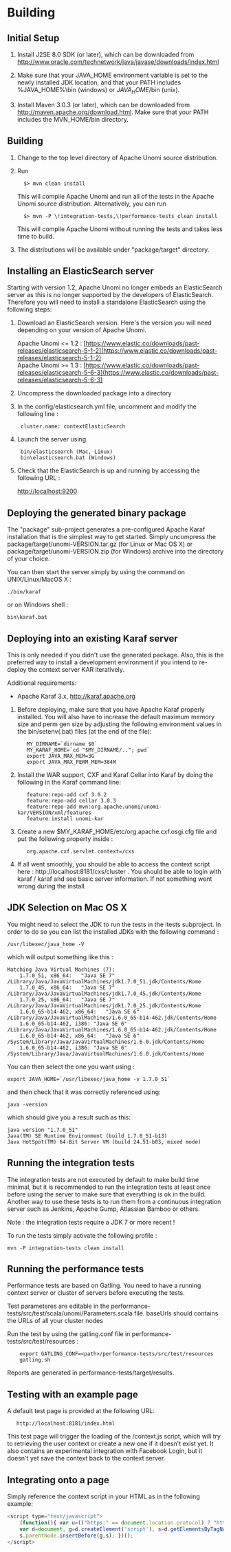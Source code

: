 <!--
  ~ Licensed to the Apache Software Foundation (ASF) under one or more
  ~ contributor license agreements.  See the NOTICE file distributed with
  ~ this work for additional information regarding copyright ownership.
  ~ The ASF licenses this file to You under the Apache License, Version 2.0
  ~ (the "License"); you may not use this file except in compliance with
  ~ the License.  You may obtain a copy of the License at
  ~
  ~      http://www.apache.org/licenses/LICENSE-2.0
  ~
  ~ Unless required by applicable law or agreed to in writing, software
  ~ distributed under the License is distributed on an "AS IS" BASIS,
  ~ WITHOUT WARRANTIES OR CONDITIONS OF ANY KIND, either express or implied.
  ~ See the License for the specific language governing permissions and
  ~ limitations under the License.
  -->
Building
========

Initial Setup
-------------

1) Install J2SE 8.0 SDK (or later), which can be downloaded from
   http://www.oracle.com/technetwork/java/javase/downloads/index.html

2) Make sure that your JAVA_HOME environment variable is set to the newly installed
   JDK location, and that your PATH includes %JAVA_HOME%\bin (windows) or
   $JAVA_HOME$/bin (unix).

3) Install Maven 3.0.3 (or later), which can be downloaded from
   http://maven.apache.org/download.html. Make sure that your PATH includes
   the MVN_HOME/bin directory.


Building
--------

1) Change to the top level directory of Apache Unomi source distribution.
2) Run

         $> mvn clean install

   This will compile Apache Unomi and run all of the tests in the
   Apache Unomi source distribution. Alternatively, you can run

         $> mvn -P \!integration-tests,\!performance-tests clean install

   This will compile Apache Unomi without running the tests and takes less
   time to build.

3) The distributions will be available under "package/target" directory.

Installing an ElasticSearch server
----------------------------------

Starting with version 1.2, Apache Unomi no longer embeds an ElasticSearch server as this is no longer supported by 
the developers of ElasticSearch. Therefore you will need to install a standalone ElasticSearch using the following steps:

1. Download an ElasticSearch version. Here's the version you will need depending
on your version of Apache Unomi.

    Apache Unomi <= 1.2 : [https://www.elastic.co/downloads/past-releases/elasticsearch-5-1-2](https://www.elastic.co/downloads/past-releases/elasticsearch-5-1-2)    
    Apache Unomi >= 1.3 : [https://www.elastic.co/downloads/past-releases/elasticsearch-5-6-3](https://www.elastic.co/downloads/past-releases/elasticsearch-5-6-3)
        
2. Uncompress the downloaded package into a directory

3. In the config/elasticsearch.yml file, uncomment and modify the following line :

        cluster.name: contextElasticSearch
    
4. Launch the server using

        bin/elasticsearch (Mac, Linux)
        bin\elasticsearch.bat (Windows)

5. Check that the ElasticSearch is up and running by accessing the following URL : 

    [http://localhost:9200](http://localhost:9200)    

Deploying the generated binary package
--------------------------------------

The "package" sub-project generates a pre-configured Apache Karaf installation that is the simplest way to get started.
Simply uncompress the package/target/unomi-VERSION.tar.gz (for Linux or Mac OS X) or
 package/target/unomi-VERSION.zip (for Windows) archive into the directory of your choice.
 
You can then start the server simply by using the command on UNIX/Linux/MacOS X : 

    ./bin/karaf    
    
or on Windows shell : 

    bin\karaf.bat
    

Deploying into an existing Karaf server
---------------------------------------

This is only needed if you didn't use the generated package. Also, this is the preferred way to install a development
environment if you intend to re-deploy the context server KAR iteratively.

Additional requirements:
* Apache Karaf 3.x, http://karaf.apache.org

1. Before deploying, make sure that you have Apache Karaf properly installed. You will also have to increase the
default maximum memory size and perm gen size by adjusting the following environment values in the bin/setenv(.bat)
files (at the end of the file):

    ```
       MY_DIRNAME=`dirname $0`
       MY_KARAF_HOME=`cd "$MY_DIRNAME/.."; pwd`
       export JAVA_MAX_MEM=3G
       export JAVA_MAX_PERM_MEM=384M
    ```
    
2. Install the WAR support, CXF and Karaf Cellar into Karaf by doing the following in the Karaf command line:

    ```
       feature:repo-add cxf 3.0.2
       feature:repo-add cellar 3.0.3
       feature:repo-add mvn:org.apache.unomi/unomi-kar/VERSION/xml/features
       feature:install unomi-kar
    ```

4. Create a new $MY_KARAF_HOME/etc/org.apache.cxf.osgi.cfg file and put the following property inside :

    ```
       org.apache.cxf.servlet.context=/cxs
    ```
   
5. If all went smoothly, you should be able to access the context script here : http://localhost:8181/cxs/cluster .
 You should be able to login with karaf / karaf and see basic server information. If not something went wrong during the install.
 
JDK Selection on Mac OS X
-------------------------

You might need to select the JDK to run the tests in the itests subproject. In order to do so you can list the 
installed JDKs with the following command : 

    /usr/libexec/java_home -V
    
which will output something like this : 

    Matching Java Virtual Machines (7):
        1.7.0_51, x86_64:	"Java SE 7"	/Library/Java/JavaVirtualMachines/jdk1.7.0_51.jdk/Contents/Home
        1.7.0_45, x86_64:	"Java SE 7"	/Library/Java/JavaVirtualMachines/jdk1.7.0_45.jdk/Contents/Home
        1.7.0_25, x86_64:	"Java SE 7"	/Library/Java/JavaVirtualMachines/jdk1.7.0_25.jdk/Contents/Home
        1.6.0_65-b14-462, x86_64:	"Java SE 6"	/Library/Java/JavaVirtualMachines/1.6.0_65-b14-462.jdk/Contents/Home
        1.6.0_65-b14-462, i386:	"Java SE 6"	/Library/Java/JavaVirtualMachines/1.6.0_65-b14-462.jdk/Contents/Home
        1.6.0_65-b14-462, x86_64:	"Java SE 6"	/System/Library/Java/JavaVirtualMachines/1.6.0.jdk/Contents/Home
        1.6.0_65-b14-462, i386:	"Java SE 6"	/System/Library/Java/JavaVirtualMachines/1.6.0.jdk/Contents/Home


You can then select the one you want using : 

    export JAVA_HOME=`/usr/libexec/java_home -v 1.7.0_51`
    
and then check that it was correctly referenced using: 

    java -version
    
which should give you a result such as this: 

    java version "1.7.0_51"
    Java(TM) SE Runtime Environment (build 1.7.0_51-b13)
    Java HotSpot(TM) 64-Bit Server VM (build 24.51-b03, mixed mode)
 
 
Running the integration tests
-----------------------------

The integration tests are not executed by default to make build time minimal, but it is recommended to run the 
integration tests at least once before using the server to make sure that everything is ok in the build. Another way
to use these tests is to run them from a continuous integration server such as Jenkins, Apache Gump, Atlassian Bamboo or
 others. 
 
Note : the integration tests require a JDK 7 or more recent !

To run the tests simply activate the following profile : 
 
    mvn -P integration-tests clean install

Running the performance tests
-----------------------------

Performance tests are based on Gatling. You need to have a running context server or cluster of servers before
executing the tests.

Test parameteres are editable in the performance-tests/src/test/scala/unomi/Parameters.scala file. baseUrls should
contains the URLs of all your cluster nodes

Run the test by using the gatling.conf file in performance-tests/src/test/resources :

```
    export GATLING_CONF=<path>/performance-tests/src/test/resources
    gatling.sh
```

Reports are generated in performance-tests/target/results.

Testing with an example page
----------------------------

A default test page is provided at the following URL:

```
   http://localhost:8181/index.html
```

This test page will trigger the loading of the /context.js script, which will try to retrieving the user context
or create a new one if it doesn't exist yet. It also contains an experimental integration with Facebook Login, but it
doesn't yet save the context back to the context server.

Integrating onto a page
-----------------------

 Simply reference the context script in your HTML as in the following example:

```javascript
<script type="text/javascript">
    (function(){ var u=(("https:" == document.location.protocol) ? "https://localhost:8181/" : "http://localhost:8181/");
    var d=document, g=d.createElement('script'), s=d.getElementsByTagName('script')[0]; g.type='text/javascript'; g.defer=true; g.async=true; g.src=u+'context.js';
    s.parentNode.insertBefore(g,s); })();
</script>
```
